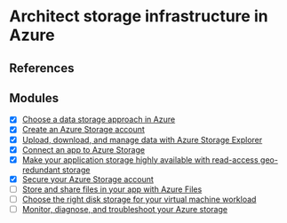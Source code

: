 # Architect storage infrastructure in Azure

## References

## Modules

- [x] [Choose a data storage approach in Azure](https://docs.microsoft.com/en-us/learn/modules/choose-storage-approach-in-azure/)
- [x] [Create an Azure Storage account](https://docs.microsoft.com/en-us/learn/modules/create-azure-storage-account/)
- [x] [Upload, download, and manage data with Azure Storage Explorer](https://docs.microsoft.com/en-us/learn/modules/upload-download-and-manage-data-with-azure-storage-explorer/)
- [x] [Connect an app to Azure Storage](https://docs.microsoft.com/en-us/learn/modules/connect-an-app-to-azure-storage/)
- [x] [Make your application storage highly available with read-access geo-redundant storage](https://docs.microsoft.com/en-us/learn/modules/ha-application-storage-with-grs/)
- [x] [Secure your Azure Storage account](https://docs.microsoft.com/en-us/learn/modules/secure-azure-storage-account/)
- [ ] [Store and share files in your app with Azure Files](https://docs.microsoft.com/en-us/learn/modules/store-and-share-with-azure-files/)
- [ ] [Choose the right disk storage for your virtual machine workload](https://docs.microsoft.com/en-us/learn/modules/choose-the-right-disk-storage-for-vm-workload/)
- [ ] [Monitor, diagnose, and troubleshoot your Azure storage](https://docs.microsoft.com/en-us/learn/modules/monitor-diagnose-and-troubleshoot-azure-storage/)
